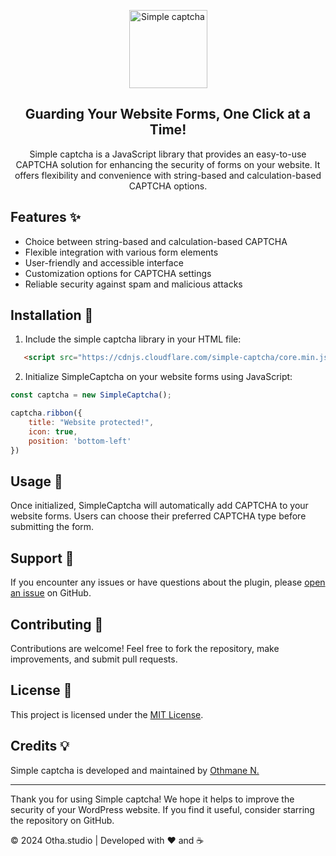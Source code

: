 <p align="center">
  <a href="https://otha.works/simple-captcha">
    <img src="https://i.ibb.co/TWGHw5w/simple-captcha-js.png" alt="Simple captcha" width="125px">
  </a>
</p>
<h2 align="center">Guarding Your Website Forms, One Click at a Time!</h2>

<p align="center">
Simple captcha is a JavaScript library that provides an easy-to-use CAPTCHA solution for enhancing the security of forms on your website. It offers flexibility and convenience with string-based and calculation-based CAPTCHA options.
</p>

## Features ✨

- Choice between string-based and calculation-based CAPTCHA
- Flexible integration with various form elements
- User-friendly and accessible interface
- Customization options for CAPTCHA settings
- Reliable security against spam and malicious attacks

## Installation 🚀

1. Include the simple captcha library in your HTML file:

```html
   <script src="https://cdnjs.cloudflare.com/simple-captcha/core.min.js"> </script>
```

2. Initialize SimpleCaptcha on your website forms using JavaScript:

```javascript
const captcha = new SimpleCaptcha();

captcha.ribbon({
    title: "Website protected!",
    icon: true,
    position: 'bottom-left'
})

```

## Usage 🤖
Once initialized, SimpleCaptcha will automatically add CAPTCHA to your website forms. Users can choose their preferred CAPTCHA type before submitting the form.
## Support 🙌

If you encounter any issues or have questions about the plugin, please [open an issue](https://github.com/iietmoon/simple-captcha-js/issues) on GitHub.

## Contributing 🌟

Contributions are welcome! Feel free to fork the repository, make improvements, and submit pull requests.

## License 📝

This project is licensed under the [MIT License](LICENSE).

## Credits 💡

Simple captcha is developed and maintained by [Othmane N.](https://github.com/iietmoon)

---

Thank you for using Simple captcha! We hope it helps to improve the security of your WordPress website. If you find it useful, consider starring the repository on GitHub.

© 2024 Otha.studio | Developed with ❤️ and ☕